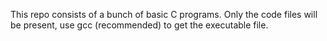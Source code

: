 This repo consists of a bunch of basic C programs. Only the code files will be present, use gcc (recommended) to get the executable file. 
